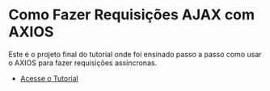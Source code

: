 # Como Fazer Requisições AJAX com AXIOS

Este é o projeto final do tutorial onde foi ensinado passo a passo como usar o AXIOS para fazer requisições assíncronas.

- [Acesse o Tutorial](https://blog.especializati.com.br/como-fazer-requisicoes-ajax-com-o-axios/)
